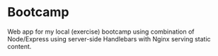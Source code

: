 # Bootcamp

Web app for my local (exercise) bootcamp using combination of Node/Express using server-side Handlebars with Nginx serving static content.

